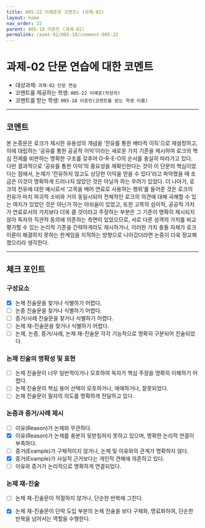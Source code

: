 ```yaml
---
title: 005-22 이예준의 코멘트c (과제-02) 
layout: home
nav_order: 22
parent: 005-18 이준민 (과제-02)
permalink: /asmt-02/005-18/comment-005-22
---
```


# 과제-02 단문 연습에 대한 코멘트

- 대상과제: `과제-02 단문 연습`
- 코멘트를 제공하는 학생: `005-22 이예준(작성자)` 
- 코멘트를 받는 학생: `005-18 이준민(코멘트를 받는 학생 이름)` 

---

## 코멘트

본 논증문은 로크가 제시한 유용성의 개념을 ‘전유를 통한 배타적 이득’으로 재설정하고, 이에 대립하는 ‘공유를 통한 공공적 이익’이라는 새로운 가치 기준을 제시하여 로크의 핵심 전제를 비판하는 명확한 구조를 갖추어 O-R-E-O의 순서를 충실히 따라가고 있다. 다만 결과적으로 ‘공유를 통한 이익’의 중요성을 재확인한다는 것이 이 단문의 핵심이었다는 점에서, 논제가 ‘전유하지 않고도 상당한 이익을 얻을 수 있다’라고 파악했을 때 조금은 이것이 명확하게 드러나지 않았던 것은 아닐까 하는 우려가 있었다. 더 나아가, 로크의 전유에 대한 예시로서 ‘고목을 베어 연료로 사용하는 행위’를 들어준 것은 로크의 전유가 마치 파괴적 소비와 거의 동일시되어 전체적인 로크의 의견에 대해 곡해할 수 있는 여지가 있었던 것은 아닌가 하는 아쉬움이 있었고, 또한 고목의 심미적, 공공적 가치가 연료로서의 가치보다 더욱 클 것이라고 주장하는 부분은 그 기준이 명확히 제시되지 않아 독자의 직관적 동의에 의존하는 측면이 있었으므로, 서로 다른 성격의 가치를 비교 평가할 수 있는 논리적 기준을 간략하게라도 제시하거나, 이러한 가치 충돌 자체가 로크 이론이 해결하지 못하는 한계임을 지적하는 방향으로 나아갔더라면 논증이 더욱 정교해졌으리라 생각한다.

---

## 체크 포인트

### **구성요소**
- [x] 논제 진술문을 찾거나 식별하기 어렵다.
- [ ] 논증 진술문을 찾거나 식별하기 어렵다.
- [ ] 증거/사례 진술문을 찾거나 식별하기 어렵다.
- [ ] 논제 재-진술문을 찾거나 식별하기 어렵다.
- [ ] 논제, 논증, 증거/사례, 논제 재-진술문 각각 기능적으로 명확히 구분되어 진술되었다.

### **논제 진술의 명확성 및 표현**  
- [ ] 논제 진술문이 너무 일반적이거나 모호하여 독자가 핵심 주장을 명확히 이해하기 어렵다.
- [ ] 논제 진술문의 핵심 용어 선택이 모호하거나, 애매하거나, 잘못되었다.
- [ ] 논제 진술문이 필자의 의도를 명확하게 전달하고 있다.  

### **논증과 증거/사례 제시**  
- [ ] 이유(Reason)가 논제와 무관하다.
- [x] 이유(Reason)가 논제를 충분히 뒷받침하지 못하고 있으며, 명확한 논리적 연결이 부족하다.  
- [ ] 증거(Example)가 구체적이지 않거나, 논제 및 이유와의 관계가 명확하지 않다. 
- [x] 증거(Example)가 사실적 근거보다는 개인적 견해에 의존하고 있다.  
- [ ] 이유와 증거가 논리적으로 명확하게 연결되었다.  

### **논제 재-진술**  
- [ ] 논제 재-진술문이 적절하지 않거나, 단순한 반복에 그친다.
- [x] 논제 재-진술문이 단락 도입 부분의 논제 진술을 보다 구체화, 명료화하여, 단순한 반복을 넘어서는 역할을 수행한다.


